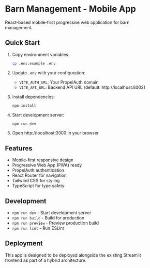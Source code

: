 # Barn Management - Mobile App

React-based mobile-first progressive web application for barn management.

## Quick Start

1. Copy environment variables:
   ```bash
   cp .env.example .env
   ```

2. Update `.env` with your configuration:
   - `VITE_AUTH_URL`: Your PropelAuth domain
   - `VITE_API_URL`: Backend API URL (default: http://localhost:8002)

3. Install dependencies:
   ```bash
   npm install
   ```

4. Start development server:
   ```bash
   npm run dev
   ```

5. Open http://localhost:3000 in your browser

## Features

- Mobile-first responsive design
- Progressive Web App (PWA) ready
- PropelAuth authentication
- React Router for navigation
- Tailwind CSS for styling
- TypeScript for type safety

## Development

- `npm run dev` - Start development server
- `npm run build` - Build for production
- `npm run preview` - Preview production build
- `npm run lint` - Run ESLint

## Deployment

This app is designed to be deployed alongside the existing Streamlit frontend as part of a hybrid architecture.